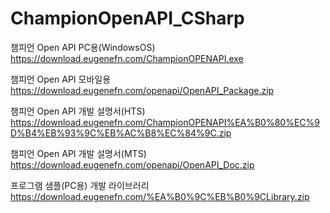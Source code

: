 # ChampionOpenAPI_CSharp

챔피언 Open API PC용(WindowsOS) https://download.eugenefn.com/ChampionOPENAPI.exe

챔피언 Open API 모바일용 https://download.eugenefn.com/openapi/OpenAPI_Package.zip

챔피언 Open API 개발 설명서(HTS) https://download.eugenefn.com/ChampionOPENAPI%EA%B0%80%EC%9D%B4%EB%93%9C%EB%AC%B8%EC%84%9C.zip

챔피언 Open API 개발 설명서(MTS) https://download.eugenefn.com/openapi/OpenAPI_Doc.zip

프로그램 샘플(PC용) 개발 라이브러리 https://download.eugenefn.com/%EA%B0%9C%EB%B0%9CLibrary.zip

